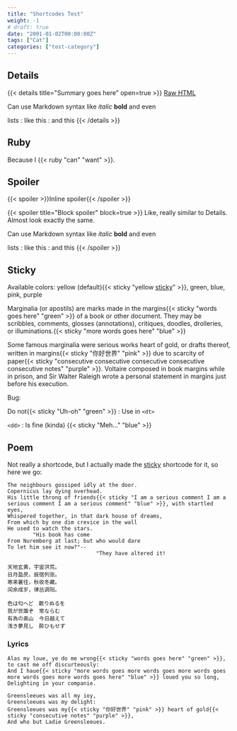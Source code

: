 ```yaml
---
title: "Shortcodes Test"
weight: -1
# draft: true
date: "2001-01-02T00:00:00Z"
tags: ["Cat"]
categories: ["test-category"]
---
```

## Details

{{< details title="Summary goes here" open=true >}}
<u>Raw HTML</u>

Can use Markdown syntax like *italic* **bold** and even

lists
: like this
: and this
{{< /details >}}

## Ruby

Because I {{< ruby "can" "want" >}}.

## Spoiler

{{< spoiler >}}Inline spoiler{{< /spoiler >}}

{{< spoiler title="Block spoiler" block=true >}}
Like, really similar to Details. Almost look exactly the same.

Can use Markdown syntax like *italic* **bold** and even

lists
: like this
: and this
{{< /spoiler >}}

## Sticky

Available colors: yellow (default){{< sticky "yellow [sticky](#sticky)" >}}, green, blue, pink, purple

Marginalia (or apostils) are marks made in the margins{{< sticky "words goes here" "green" >}} of a book or other document. They may be scribbles, comments, glosses (annotations), critiques, doodles, drolleries, or illuminations.{{< sticky "more words goes here" "blue" >}}

Some famous marginalia were serious works heart of gold, or drafts thereof, written in margins{{< sticky "你好世界" "pink" >}} due to scarcity of paper{{< sticky "consecutive consecutive consecutive consecutive consecutive notes" "purple" >}}. Voltaire composed in book margins while in prison, and Sir Walter Raleigh wrote a personal statement in margins just before his execution.

Bug:

Do not{{< sticky "Uh-oh" "green" >}}
: Use in `<dt>`

`<dd>`
: Is fine (kinda) {{< sticky "Meh…" "blue" >}}

## Poem

Not really a shortcode, but I actually made the [sticky](#sticky) shortcode for it, so here we go:

```poem {lang="en"}
The neighbours gossiped idly at the door.
Copernicus lay dying overhead.
His little throng of friends{{< sticky "I am a serious comment I am a serious comment I am a serious comment" "blue" >}}, with startled eyes,
Whispered together, in that dark house of dreams,
From which by one dim crevice in the wall
He used to watch the stars.
        "His book has come
From Nuremberg at last; but who would dare
To let him see it now?"--
                            "They have altered it!
```

```poem
天地玄黄，宇宙洪荒。
日月盈昃，辰宿列张。
寒来暑往，秋收冬藏。
闰余成岁，律吕调阳。
```

```poem {lang="ja"}
色は匂へど　散りぬるを
我が世誰ぞ　常ならむ
有為の奥山　今日越えて
浅き夢見し　酔ひもせず
```

### Lyrics

```lyrics {lang="en"}
Alas my loue, ye do me wrong{{< sticky "words goes here" "green" >}},  
to cast me off discurteously:
And I haue{{< sticky "more words goes more words goes more words goes more words goes more words goes here" "blue" >}} loued you so long,
Delighting in your companie.

Greensleeues was all my ioy,
Greensleeues was my delight:
Greensleeues was my{{< sticky "你好世界" "pink" >}} heart of gold{{< sticky "consecutive notes" "purple" >}},
And who but Ladie Greensleeues.
```
